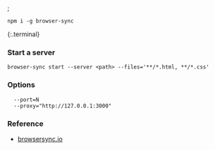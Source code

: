 ;

    npm i -g browser-sync

{:.terminal}

### Start a server

    browser-sync start --server <path> --files='**/*.html, **/*.css'

### Options

      --port=N
      --proxy="http://127.0.0.1:3000"

### Reference

-   [browsersync.io](http://browsersync.io)

